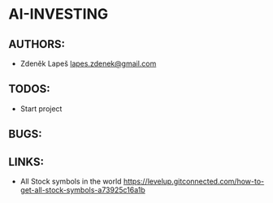 # AI-INVESTING

## AUTHORS:

- Zdeněk Lapeš <lapes.zdenek@gmail.com>

## TODOS:

- Start project

## BUGS:

## LINKS:
- All Stock symbols in the world <https://levelup.gitconnected.com/how-to-get-all-stock-symbols-a73925c16a1b>
